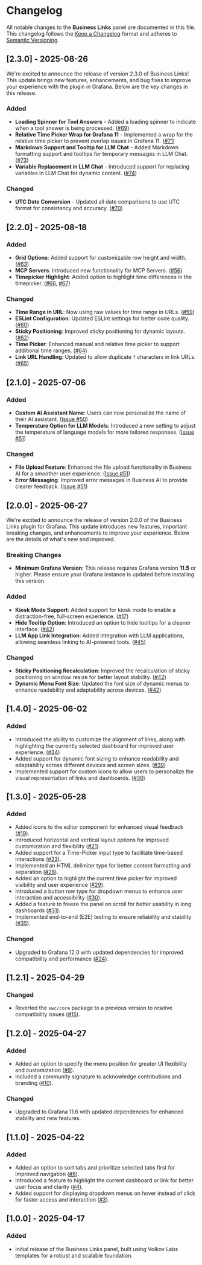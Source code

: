 # Changelog

All notable changes to the **Business Links** panel are documented in this file. This changelog follows the [Keep a Changelog](https://keepachangelog.com/en/1.0.0/) format and adheres to [Semantic Versioning](https://semver.org/spec/v2.0.0.html).

## [2.3.0] - 2025-08-26

We're excited to announce the release of version 2.3.0 of Business Links! This update brings new features, enhancements, and bug fixes to improve your experience with the plugin in Grafana. Below are the key changes in this release.

### Added

- **Loading Spinner for Tool Answers** - Added a loading spinner to indicate when a tool answer is being processed. ([#69](https://github.com/VolkovLabs/business-links/issues/69))
- **Relative Time Picker Wrap for Grafana 11** - Implemented a wrap for the relative time picker to prevent overlap issues in Grafana 11. ([#71](https://github.com/VolkovLabs/business-links/issues/71))
- **Markdown Support and Tooltip for LLM Chat** - Added Markdown formatting support and tooltips for temporary messages in LLM Chat. ([#73](https://github.com/VolkovLabs/business-links/issues/73))
- **Variable Replacement in LLM Chat** - Introduced support for replacing variables in LLM Chat for dynamic content. ([#74](https://github.com/VolkovLabs/business-links/issues/74))

### Changed

- **UTC Date Conversion** - Updated all date comparisons to use UTC format for consistency and accuracy. ([#70](https://github.com/VolkovLabs/business-links/issues/70))

## [2.2.0] - 2025-08-18

### Added

- **Grid Options**: Added support for customizable row height and width. ([#63](https://github.com/VolkovLabs/business-links/issues/63))
- **MCP Servers**: Introduced new functionality for MCP Servers. ([#56](https://github.com/VolkovLabs/business-links/issues/56))
- **Timepicker Highlight**: Added option to highlight time differences in the timepicker. ([#66](https://github.com/VolkovLabs/business-links/issues/66), [#67](https://github.com/VolkovLabs/business-links/issues/67))

### Changed

- **Time Range in URL**: Now using raw values for time range in URLs. ([#59](https://github.com/VolkovLabs/business-links/issues/59))
- **ESLint Configuration**: Updated ESLint settings for better code quality. ([#60](https://github.com/VolkovLabs/business-links/issues/60))
- **Sticky Positioning**: Improved sticky positioning for dynamic layouts. ([#62](https://github.com/VolkovLabs/business-links/issues/62))
- **Time Picker**: Enhanced manual and relative time picker to support additional time ranges. ([#64](https://github.com/VolkovLabs/business-links/issues/64))
- **Link URL Handling**: Updated to allow duplicate `?` characters in link URLs. ([#65](https://github.com/VolkovLabs/business-links/issues/65))

## [2.1.0] - 2025-07-06

### Added

- **Custom AI Assistant Name**: Users can now personalize the name of their AI assistant. ([Issue #50](https://github.com/VolkovLabs/business-links/issues/50))
- **Temperature Option for LLM Models**: Introduced a new setting to adjust the temperature of language models for more tailored responses. ([Issue #51](https://github.com/VolkovLabs/business-links/issues/51))

### Changed

- **File Upload Feature**: Enhanced the file upload functionality in Business AI for a smoother user experience. ([Issue #51](https://github.com/VolkovLabs/business-links/issues/51))
- **Error Messaging**: Improved error messages in Business AI to provide clearer feedback. ([Issue #51](https://github.com/VolkovLabs/business-links/issues/51))

## [2.0.0] - 2025-06-27

We're excited to announce the release of version 2.0.0 of the Business Links plugin for Grafana. This update introduces new features, important breaking changes, and enhancements to improve your experience. Below are the details of what's new and improved.

### Breaking Changes

- **Minimum Grafana Version**: This release requires Grafana version **11.5** or higher. Please ensure your Grafana instance is updated before installing this version.

### Added

- **Kiosk Mode Support**: Added support for kiosk mode to enable a distraction-free, full-screen experience. ([#17](https://github.com/VolkovLabs/business-links/issues/17))
- **Hide Tooltip Option**: Introduced an option to hide tooltips for a cleaner interface. ([#42](https://github.com/VolkovLabs/business-links/issues/42))
- **LLM App Link Integration**: Added integration with LLM applications, allowing seamless linking to AI-powered tools. ([#45](https://github.com/VolkovLabs/business-links/issues/45))

### Changed

- **Sticky Positioning Recalculation**: Improved the recalculation of sticky positioning on window resize for better layout stability. ([#42](https://github.com/VolkovLabs/business-links/issues/42))
- **Dynamic Menu Font Size**: Updated the font size of dynamic menus to enhance readability and adaptability across devices. ([#42](https://github.com/VolkovLabs/business-links/issues/42))

## [1.4.0] - 2025-06-02

### Added

- Introduced the ability to customize the alignment of links, along with highlighting the currently selected dashboard for improved user experience. ([#34](https://github.com/VolkovLabs/business-links/issues/34))
- Added support for dynamic font sizing to enhance readability and adaptability across different devices and screen sizes. ([#39](https://github.com/VolkovLabs/business-links/pull/39))
- Implemented support for custom icons to allow users to personalize the visual representation of links and dashboards. ([#36](https://github.com/VolkovLabs/business-links/issues/36))

## [1.3.0] - 2025-05-28

### Added

- Added icons to the editor component for enhanced visual feedback ([#19](https://github.com/VolkovLabs/business-links/issues/19)).
- Introduced horizontal and vertical layout options for improved customization and flexibility ([#21](https://github.com/VolkovLabs/business-links/issues/21)).
- Added support for a Time-Picker input type to facilitate time-based interactions ([#23](https://github.com/VolkovLabs/business-links/issues/23)).
- Implemented an HTML delimiter type for better content formatting and separation ([#28](https://github.com/VolkovLabs/business-links/issues/28)).
- Added an option to highlight the current time picker for improved visibility and user experience ([#29](https://github.com/VolkovLabs/business-links/issues/29)).
- Introduced a button row type for dropdown menus to enhance user interaction and accessibility ([#30](https://github.com/VolkovLabs/business-links/issues/30)).
- Added a feature to freeze the panel on scroll for better usability in long dashboards ([#31](https://github.com/VolkovLabs/business-links/issues/31)).
- Implemented end-to-end (E2E) testing to ensure reliability and stability ([#35](https://github.com/VolkovLabs/business-links/issues/35)).

### Changed

- Upgraded to Grafana 12.0 with updated dependencies for improved compatibility and performance ([#24](https://github.com/VolkovLabs/business-links/issues/24)).

## [1.2.1] - 2025-04-29

### Changed

- Reverted the `swc/core` package to a previous version to resolve compatibility issues ([#15](https://github.com/VolkovLabs/business-links/issues/15)).

## [1.2.0] - 2025-04-27

### Added

- Added an option to specify the menu position for greater UI flexibility and customization ([#8](https://github.com/VolkovLabs/business-links/issues/8)).
- Included a community signature to acknowledge contributions and branding ([#10](https://github.com/VolkovLabs/business-links/issues/10)).

### Changed

- Upgraded to Grafana 11.6 with updated dependencies for enhanced stability and new features.

## [1.1.0] - 2025-04-22

### Added

- Added an option to sort tabs and prioritize selected tabs first for improved navigation ([#6](https://github.com/VolkovLabs/business-links/issues/6)).
- Introduced a feature to highlight the current dashboard or link for better user focus and clarity ([#4](https://github.com/VolkovLabs/business-links/issues/4)).
- Added support for displaying dropdown menus on hover instead of click for faster access and interaction ([#3](https://github.com/VolkovLabs/business-links/issues/3)).

## [1.0.0] - 2025-04-17

### Added

- Initial release of the Business Links panel, built using Volkov Labs templates for a robust and scalable foundation.
